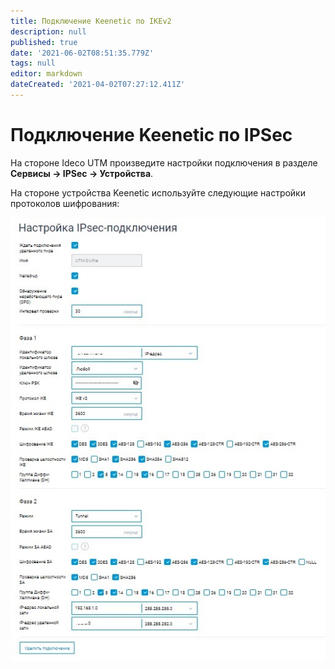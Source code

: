 ```yaml
---
title: Подключение Keenetic по IKEv2
description: null
published: true
date: '2021-06-02T08:51:35.779Z'
tags: null
editor: markdown
dateCreated: '2021-04-02T07:27:12.411Z'
---
```


# Подключение Keenetic по IPSec

На стороне Ideco UTM произведите настройки подключения в разделе **Сервисы -&gt; IPSec -&gt; Устройства**.

На стороне устройства Keenetic используйте следующие настройки протоколов шифрования:

![](../../../.gitbook/assets/keenetic_ikev2.jpg)


